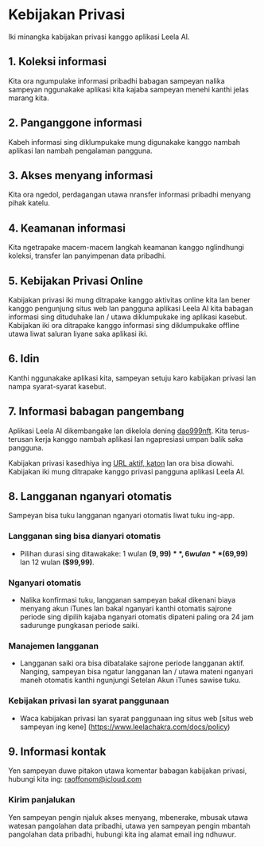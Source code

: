 # Kebijakan Privasi

Iki minangka kabijakan privasi kanggo aplikasi Leela AI.

## 1. Koleksi informasi

Kita ora ngumpulake informasi pribadhi babagan sampeyan nalika sampeyan nggunakake aplikasi kita kajaba sampeyan menehi kanthi jelas marang kita.

## 2. Panganggone informasi

Kabeh informasi sing diklumpukake mung digunakake kanggo nambah aplikasi lan nambah pengalaman pangguna.

## 3. Akses menyang informasi

Kita ora ngedol, perdagangan utawa nransfer informasi pribadhi menyang pihak katelu.

## 4. Keamanan informasi

Kita ngetrapake macem-macem langkah keamanan kanggo nglindhungi koleksi, transfer lan panyimpenan data pribadhi.

## 5. Kebijakan Privasi Online

Kabijakan privasi iki mung ditrapake kanggo aktivitas online kita lan bener kanggo pengunjung situs web lan pangguna aplikasi Leela AI kita babagan informasi sing dituduhake lan / utawa diklumpukake ing aplikasi kasebut. Kabijakan iki ora ditrapake kanggo informasi sing diklumpukake offline utawa liwat saluran liyane saka aplikasi iki.

## 6. Idin

Kanthi nggunakake aplikasi kita, sampeyan setuju karo kabijakan privasi lan nampa syarat-syarat kasebut.

## 7. Informasi babagan pangembang

Aplikasi Leela AI dikembangake lan dikelola dening [dao999nft](https://dao999nft.com/). Kita terus-terusan kerja kanggo nambah aplikasi lan ngapresiasi umpan balik saka pangguna.

Kabijakan privasi kasedhiya ing [URL aktif, katon](https://www.leelachakra.com/docs/policy) lan ora bisa diowahi. Kabijakan iki mung ditrapake kanggo privasi pangguna aplikasi Leela AI.

## 8. Langganan nganyari otomatis

Sampeyan bisa tuku langganan nganyari otomatis liwat tuku ing-app.

### Langganan sing bisa dianyari otomatis

- Pilihan durasi sing ditawakake: 1 wulan **($9,99)**, 6 wulan **($69,99)** lan 12 wulan **($99,99)**.

### Nganyari otomatis

- Nalika konfirmasi tuku, langganan sampeyan bakal dikenani biaya menyang akun iTunes lan bakal nganyari kanthi otomatis sajrone periode sing dipilih kajaba nganyari otomatis dipateni paling ora 24 jam sadurunge pungkasan periode saiki.

### Manajemen langganan

- Langganan saiki ora bisa dibatalake sajrone periode langganan aktif. Nanging, sampeyan bisa ngatur langganan lan / utawa mateni nganyari maneh otomatis kanthi ngunjungi Setelan Akun iTunes sawise tuku.

### Kebijakan privasi lan syarat panggunaan

- Waca kabijakan privasi lan syarat panggunaan ing situs web [situs web sampeyan ing kene] (https://www.leelachakra.com/docs/policy)

## 9. Informasi kontak

Yen sampeyan duwe pitakon utawa komentar babagan kabijakan privasi, hubungi kita ing: [raoffonom@icloud.com](mailto:raoffonom@icloud.com)

### Kirim panjalukan

Yen sampeyan pengin njaluk akses menyang, mbenerake, mbusak utawa watesan pangolahan data pribadhi, utawa yen sampeyan pengin mbantah pangolahan data pribadhi, hubungi kita ing alamat email ing ndhuwur.
